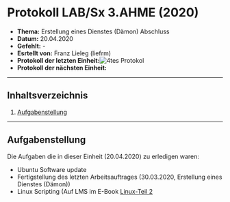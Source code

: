 # Protokoll LAB/Sx 3.AHME (2020)

* **Thema:** Erstellung eines Dienstes (Dämon) Abschluss 
* **Datum:** 20.04.2020
* **Gefehlt:** -
* **Esrtellt von:** Franz Lieleg (liefrm)
* **Protokoll der letzten Einheit:**![4tes Protokol]()
* **Protokoll der nächsten Einheit:**

------------------------------------------------------------------------------------------------------------------------
## Inhaltsverzeichnis 

1) [Aufgabenstellung](#aufgabenstellung)


---------------------------------------------------------------------------------------------------------------------------
## Aufgabenstellung

Die Aufgaben die in dieser Einheit (20.04.2020) zu erledigen waren:

   * Ubuntu Software update
   * Fertigstellung des letzten Arbeitsauftrages (30.03.2020, Erstellung eines Dienstes (Dämon))
   * Linux Scripting (Auf LMS im E-Book [Linux-Teil 2]()
